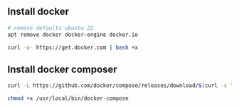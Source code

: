 
## Install docker
```bash
# remove defaults ubuntu 22
apt remove docker docker-engine docker.io

curl -o- https://get.docker.com | bash +x
```

## Install docker composer
```bash
curl -L https://github.com/docker/compose/releases/download/$(curl -s "https://api.github.com/repos/docker/compose/releases/latest" | awk -F '"' '/tag_name/{print $4}')/docker-compose-`uname -s`-`uname -m` -o /usr/local/bin/docker-compose

chmod +x /usr/local/bin/docker-compose
```
